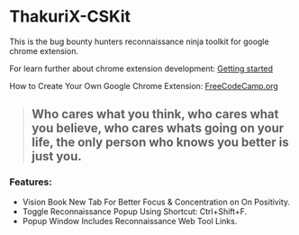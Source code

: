 # ThakuriX-CSKit
This is the bug bounty hunters reconnaissance ninja toolkit for google chrome extension.

For learn further about chrome extension development: [Getting started](https://developer.chrome.com/docs/extensions/mv3/getstarted/)

How to Create Your Own Google Chrome Extension: [FreeCodeCamp.org](https://www.freecodecamp.org/news/building-chrome-extension/)

> ## Who cares what you think, who cares what you believe, who cares whats going on your life, the only person who knows you better is just you.

### Features: ###
- Vision Book New Tab For Better Focus & Concentration on On Positivity.
- Toggle Reconnaissance Popup Using Shortcut: Ctrl+Shift+F.
- Popup Window Includes Reconnaissance Web Tool Links.
